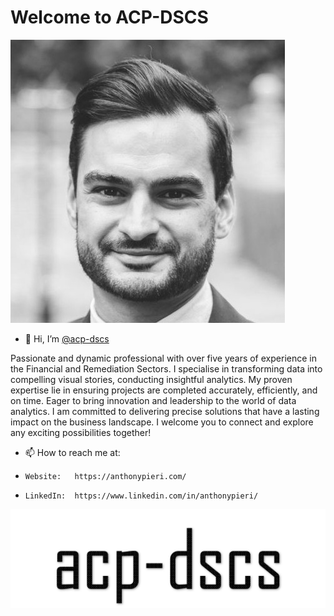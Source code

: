 # Welcome to ACP-DSCS
![Alt text](https://github.com/acp-dscs/DS_Bootcamp_Tasks/blob/main/ACP%20Profile%20Picture.jpg)
- 👋 Hi, I’m [@acp-dscs](https://github.com/acp-dscs)

Passionate and dynamic professional with over five years of experience in the Financial and Remediation Sectors.
I specialise in transforming data into compelling visual stories, conducting insightful analytics.
My proven expertise lie in ensuring projects are completed accurately, efficiently, and on time.
Eager to bring innovation and leadership to the world of data analytics.
I am committed to delivering precise solutions that have a lasting impact on the business landscape.
I welcome you to connect and explore any exciting possibilities together!

- 📫 How to reach me at:
-     Website:   https://anthonypieri.com/
-     LinkedIn:  https://www.linkedin.com/in/anthonypieri/

![Alt text](https://github.com/acp-dscs/DS_Bootcamp_Tasks/blob/main/acp-dscs.png)
<!---
acp-dscs/acp-dscs is a ✨ special ✨ repository because its `README.md` (this file) appears on my GitHub profile.
--->

